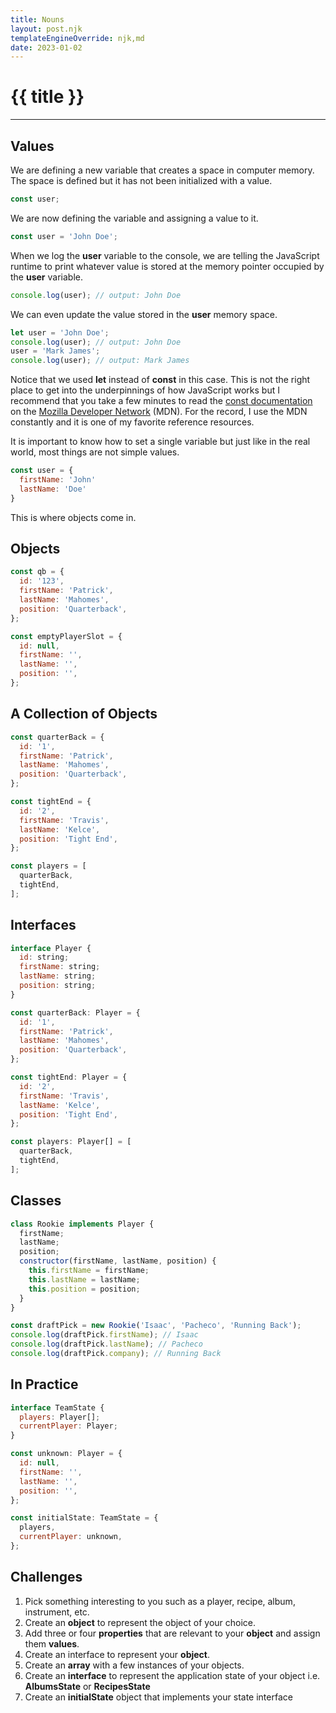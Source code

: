 ```yaml
---
title: Nouns
layout: post.njk
templateEngineOverride: njk,md
date: 2023-01-02
---
```


# {{ title }}

---

## Values

We are defining a new variable that creates a space in computer memory. The space is defined but it has not been initialized with a value.

```javascript
const user;
```

We are now defining the variable and assigning a value to it.

```javascript
const user = 'John Doe';
```

When we log the **user** variable to the console, we are telling the JavaScript runtime to print whatever value is stored at the memory pointer occupied by the **user** variable.

```javascript
console.log(user); // output: John Doe
```

We can even update the value stored in the **user** memory space.

```javascript
let user = 'John Doe';
console.log(user); // output: John Doe
user = 'Mark James';
console.log(user); // output: Mark James
```

Notice that we used **let** instead of **const** in this case. This is not the right place to get into the underpinnings of how JavaScript works but I recommend that you take a few minutes to read the [const documentation](https://developer.mozilla.org/en-US/docs/Web/JavaScript/Reference/Statements/const) on the [Mozilla Developer Network](https://developer.mozilla.org/en-US/) (MDN). For the record, I use the MDN constantly and it is one of my favorite reference resources.

It is important to know how to set a single variable but just like in the real world, most things are not simple values.

```javascript
const user = {
  firstName: 'John'
  lastName: 'Doe'
}
```

This is where objects come in.

## Objects

```javascript
const qb = {
  id: '123',
  firstName: 'Patrick',
  lastName: 'Mahomes',
  position: 'Quarterback',
};
```

```javascript
const emptyPlayerSlot = {
  id: null,
  firstName: '',
  lastName: '',
  position: '',
};
```

## A Collection of Objects

```javascript
const quarterBack = {
  id: '1',
  firstName: 'Patrick',
  lastName: 'Mahomes',
  position: 'Quarterback',
};

const tightEnd = {
  id: '2',
  firstName: 'Travis',
  lastName: 'Kelce',
  position: 'Tight End',
};

const players = [
  quarterBack,
  tightEnd,
];
```

## Interfaces

```javascript
interface Player {
  id: string;
  firstName: string;
  lastName: string;
  position: string;
}
```

```javascript
const quarterBack: Player = {
  id: '1',
  firstName: 'Patrick',
  lastName: 'Mahomes',
  position: 'Quarterback',
};

const tightEnd: Player = {
  id: '2',
  firstName: 'Travis',
  lastName: 'Kelce',
  position: 'Tight End',
};

const players: Player[] = [
  quarterBack,
  tightEnd,
];
```

## Classes

```javascript
class Rookie implements Player {
  firstName;
  lastName;
  position;
  constructor(firstName, lastName, position) {
    this.firstName = firstName;
    this.lastName = lastName;
    this.position = position;
  }
}
```

```javascript
const draftPick = new Rookie('Isaac', 'Pacheco', 'Running Back');
console.log(draftPick.firstName); // Isaac
console.log(draftPick.lastName); // Pacheco
console.log(draftPick.company); // Running Back
```

## In Practice

```javascript
interface TeamState {
  players: Player[];
  currentPlayer: Player;
}
```

```javascript
const unknown: Player = {
  id: null,
  firstName: '',
  lastName: '',
  position: '',
};

const initialState: TeamState = {
  players,
  currentPlayer: unknown,
};
```

## Challenges
1. Pick something interesting to you such as a player, recipe, album, instrument, etc. 
2. Create an **object** to represent the object of your choice. 
3. Add three or four **properties** that are relevant to your **object** and assign them **values**.
4. Create an interface to represent your **object**.
5. Create an **array** with a few instances of your objects.
6. Create an **interface** to represent the application state of your object i.e. **AlbumsState** or **RecipesState**
7. Create an **initialState** object that implements your state interface
